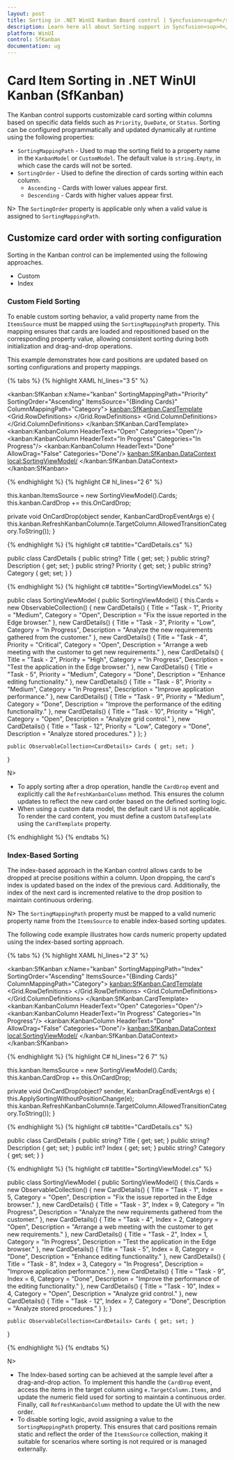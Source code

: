 ```yaml
---
layout: post
title: Sorting in .NET WinUI Kanban Board control | Syncfusion<sup>®</sup>
description: Learn here all about Sorting support in Syncfusion<sup>®</sup> .NET WinUI Kanban Board (SfKanban) control and more.
platform: WinUI
control: SfKanban
documentation: ug
---
```


# Card Item Sorting in .NET WinUI Kanban (SfKanban)

The Kanban control supports customizable card sorting within columns based on specific data fields such as `Priority`, `DueDate`, or `Status`. Sorting can be configured programmatically and updated dynamically at runtime using the following properties:

* `SortingMappingPath` - Used to map the sorting field to a property name in the `KanbanModel` or `CustomModel`. The default value is `string.Empty`, in which case the cards will not be sorted.
* `SortingOrder` - Used to define the direction of cards sorting within each column.
   * `Ascending` - Cards with lower values appear first.
   * `Descending` - Cards with higher values appear first. 

N> The `SortingOrder` property is applicable only when a valid value is assigned to `SortingMappingPath`.

## Customize card order with sorting configuration

Sorting in the Kanban control can be implemented using the following approaches.

   * Custom
   * Index

### Custom Field Sorting

To enable custom sorting behavior, a valid property name from the `ItemsSource` must be mapped using the `SortingMappingPath` property. This mapping ensures that cards are loaded and repositioned based on the corresponding property value, allowing consistent sorting during both initialization and drag-and-drop operations.

This example demonstrates how card positions are updated based on sorting configurations and property mappings.

{% tabs %}
{% highlight XAML hl_lines="3 5" %}

<kanban:SfKanban x:Name="kanban" 
                 SortingMappingPath="Priority"
                 SortingOrder="Ascending"
                 ItemsSource="{Binding Cards}"
                 ColumnMappingPath="Category">
    <kanban:SfKanban.CardTemplate>
        <DataTemplate>
            <Border Background="#F3CFCE" BorderBrush="Black" BorderThickness="1" CornerRadius="8" Padding="8">
                <Grid ColumnSpacing="8">
                    <Grid.RowDefinitions>
                        <RowDefinition Height="Auto" />
                        <RowDefinition Height="Auto" />
                        <RowDefinition Height="Auto" />
                    </Grid.RowDefinitions>
                    <Grid.ColumnDefinitions>
                        <ColumnDefinition Width="Auto" />
                        <ColumnDefinition Width="*" />
                    </Grid.ColumnDefinitions>
                    <StackPanel Grid.Row="0" Grid.ColumnSpan="2" Orientation="Horizontal"
                                Spacing="4" VerticalAlignment="Center" Height="20">
                        <TextBlock Text="•" FontSize="14" FontWeight="Bold" Foreground="Orange"
                                    VerticalAlignment="Center" HorizontalAlignment="Center" />
                        <TextBlock Text="{Binding Priority}" FontSize="14" FontWeight="Bold" Foreground="Orange"
                                    VerticalAlignment="Center" HorizontalAlignment="Left" Height="20" />
                    </StackPanel>
                    <TextBlock Grid.Row="1" Grid.ColumnSpan="2" Text="{Binding Title}" FontWeight="Bold"
                               FontSize="14" HorizontalAlignment="Center" VerticalAlignment="Center" Margin="5" />
                    <TextBlock  Grid.Row="2" Grid.ColumnSpan="2" Text="{Binding Description}" FontSize="12"
                                TextWrapping="WrapWholeWords" HorizontalAlignment="Center" VerticalAlignment="Center" Margin="5" />
                </Grid>
            </Border>
        </DataTemplate>
    </kanban:SfKanban.CardTemplate>
    <kanban:KanbanColumn HeaderText="Open" Categories="Open"/>
    <kanban:KanbanColumn HeaderText="In Progress" Categories="In Progress"/>
    <kanban:KanbanColumn HeaderText="Done" AllowDrag="False" Categories="Done"/>
    <kanban:SfKanban.DataContext>
        <local:SortingViewModel/>
    </kanban:SfKanban.DataContext>
</kanban:SfKanban>

{% endhighlight %}
{% highlight C# hl_lines="2 6" %}

this.kanban.ItemsSource = new SortingViewModel().Cards;
this.kanban.CardDrop += this.OnCardDrop;

private void OnCardDrop(object sender, KanbanCardDropEventArgs e)
{
    this.kanban.RefreshKanbanColumn(e.TargetColumn.AllowedTransitionCategory.ToString());
}

{% endhighlight %}
{% highlight c# tabtitle="CardDetails.cs" %}

public class CardDetails
{
    public string? Title { get; set; }
    public string? Description { get; set; }
    public string? Priority { get; set; }
    public string? Category { get; set; }
}

{% endhighlight %}
{% highlight c# tabtitle="SortingViewModel.cs" %}

public class SortingViewModel
{
    public SortingViewModel()
    {
        this.Cards = new ObservableCollection<CardDetails>()
        {
            new CardDetails() { Title = "Task - 1", Priority = "Medium", Category = "Open", Description = "Fix the issue reported in the Edge browser." },
            new CardDetails() { Title = "Task - 3", Priority = "Low", Category = "In Progress", Description = "Analyze the new requirements gathered from the customer." },
            new CardDetails() { Title = "Task - 4", Priority = "Critical", Category = "Open", Description = "Arrange a web meeting with the customer to get new requirements." },
            new CardDetails() { Title = "Task - 2", Priority = "High", Category = "In Progress", Description = "Test the application in the Edge browser." },
            new CardDetails() { Title = "Task - 5", Priority = "Medium", Category = "Done", Description = "Enhance editing functionality." },
            new CardDetails() { Title = "Task - 8", Priority = "Medium", Category = "In Progress", Description = "Improve application performance." },
            new CardDetails() { Title = "Task - 9", Priority = "Medium", Category = "Done", Description = "Improve the performance of the editing functionality." },
            new CardDetails() { Title = "Task - 10", Priority = "High", Category = "Open", Description = "Analyze grid control." },
            new CardDetails() { Title = "Task - 12", Priority = "Low", Category = "Done", Description = "Analyze stored procedures." }
        };
    }

    public ObservableCollection<CardDetails> Cards { get; set; }
}

N> 
 * To apply sorting after a drop operation, handle the `CardDrop` event and explicitly call the `RefreshKanbanColumn` method. This ensures the column updates to reflect the new card order based on the defined sorting logic.
 * When using a custom data model, the default card UI is not applicable. To render the card content, you must define a custom `DataTemplate` using the `CardTemplate` property.

{% endhighlight %}
{% endtabs %}

### Index-Based Sorting

The index-based approach in the Kanban control allows cards to be dropped at precise positions within a column. Upon dropping, the card's index is updated based on the index of the previous card. Additionally, the index of the next card is incremented relative to the drop position to maintain continuous ordering.

N> The `SortingMappingPath` property must be mapped to a valid numeric property name from the `ItemsSource` to enable index-based sorting updates.

The following code example illustrates how cards numeric property updated using the index-based sorting approach.

{% tabs %}
{% highlight XAML hl_lines="2 3" %}

<kanban:SfKanban x:Name="kanban" 
                 SortingMappingPath="Index"
                 SortingOrder="Ascending"
                 ItemsSource="{Binding Cards}"
                 ColumnMappingPath="Category">
    <kanban:SfKanban.CardTemplate>
        <DataTemplate>
            <Border Background="#F3EADC" BorderBrush="Black" BorderThickness="1" CornerRadius="8" Padding="8">
                <Grid ColumnSpacing="8">
                    <Grid.RowDefinitions>
                        <RowDefinition Height="Auto" />
                        <RowDefinition Height="Auto" />
                        <RowDefinition Height="Auto" />
                    </Grid.RowDefinitions>
                    <Grid.ColumnDefinitions>
                        <ColumnDefinition Width="Auto" />
                        <ColumnDefinition Width="*" />
                    </Grid.ColumnDefinitions>
                    <StackPanel Grid.Row="0" Grid.ColumnSpan="2" Orientation="Horizontal"
                                VerticalAlignment="Center" HorizontalAlignment="Right" >
                        <TextBlock Text="Rank #" FontSize="14" FontWeight="Bold" Foreground="#026B6E"
                                   VerticalAlignment="Center" HorizontalAlignment="Center" />
                        <TextBlock Text="{Binding Index}" FontSize="14" FontWeight="Bold" Foreground="#026B6E"
                                   VerticalAlignment="Center" HorizontalAlignment="Center"  />
                    </StackPanel>
                    <TextBlock Grid.Row="1" Grid.ColumnSpan="2" Text="{Binding Title}" FontWeight="Bold"
                               FontSize="14" HorizontalAlignment="Center" VerticalAlignment="Center" Margin="5" />
                    <TextBlock  Grid.Row="2" Grid.ColumnSpan="2" Text="{Binding Description}" FontSize="12"
                                TextWrapping="WrapWholeWords" HorizontalAlignment="Center" VerticalAlignment="Center" Margin="5" />
                </Grid>
            </Border>
        </DataTemplate>
    </kanban:SfKanban.CardTemplate>
    <kanban:KanbanColumn HeaderText="Open" Categories="Open"/>
    <kanban:KanbanColumn HeaderText="In Progress" Categories="In Progress"/>
    <kanban:KanbanColumn HeaderText="Done" AllowDrag="False" Categories="Done"/>
    <kanban:SfKanban.DataContext>
        <local:SortingViewModel/>
    </kanban:SfKanban.DataContext>
</kanban:SfKanban>

{% endhighlight %}
{% highlight C# hl_lines="2 6 7" %}

this.kanban.ItemsSource = new SortingViewModel().Cards;
this.kanban.CardDrop += this.OnCardDrop;

private void OnCardDrop(object? sender, KanbanDragEndEventArgs e)
{
    this.ApplySortingWithoutPositionChange(e);
    this.kanban.RefreshKanbanColumn(e.TargetColumn.AllowedTransitionCategory.ToString());
}

{% endhighlight %}
{% highlight c# tabtitle="CardDetails.cs" %}

public class CardDetails
{
    public string? Title { get; set; }
    public string? Description { get; set; }
    public int? Index { get; set; }
    public string? Category { get; set; }
}

{% endhighlight %}
{% highlight c# tabtitle="SortingViewModel.cs" %}

public class SortingViewModel
{
    public SortingViewModel()
    {
        this.Cards = new ObservableCollection<CardDetails>()
        {
            new CardDetails() { Title = "Task - 1", Index = 5, Category = "Open", Description = "Fix the issue reported in the Edge browser." },
            new CardDetails() { Title = "Task - 3", Index = 9, Category = "In Progress", Description = "Analyze the new requirements gathered from the customer." },
            new CardDetails() { Title = "Task - 4", Index = 2, Category = "Open", Description = "Arrange a web meeting with the customer to get new requirements." },
            new CardDetails() { Title = "Task - 2", Index = 1, Category = "In Progress", Description = "Test the application in the Edge browser." },
            new CardDetails() { Title = "Task - 5", Index = 8, Category = "Done", Description = "Enhance editing functionality." },
            new CardDetails() { Title = "Task - 8", Index = 3, Category = "In Progress", Description = "Improve application performance." },
            new CardDetails() { Title = "Task - 9", Index = 6, Category = "Done", Description = "Improve the performance of the editing functionality." },
            new CardDetails() { Title = "Task - 10", Index = 4, Category = "Open", Description = "Analyze grid control." },
            new CardDetails() { Title = "Task - 12", Index = 7, Category = "Done", Description = "Analyze stored procedures." }
        };
    }
    
    public ObservableCollection<CardDetails> Cards { get; set; }
}

{% endhighlight %}
{% endtabs %}

N> 
 * The Index-based sorting can be achieved at the sample level after a drag-and-drop action. To implement this handle the `CardDrop` event, access the items in the target column using `e.TargetColumn.Items`, and update the numeric field used for sorting to maintain a continuous order. Finally, call `RefreshKanbanColumn` method to update the UI with the new order.
 * To disable sorting logic, avoid assigning a value to the `SortingMappingPath` property. This ensures that card positions remain static and reflect the order of the `ItemsSource` collection, making it suitable for scenarios where sorting is not required or is managed externally.
